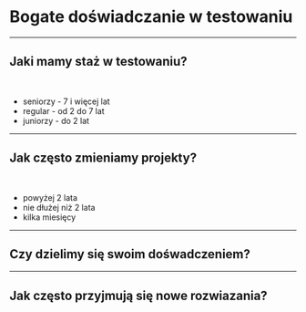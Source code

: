 # Bogate doświadczanie w testowaniu

----

## Jaki mamy staż w testowaniu?

<br>

* seniorzy - 7 i więcej lat
* regular - od 2 do 7 lat
* juniorzy - do 2 lat


----

## Jak często zmieniamy projekty?
<br>

* powyżej 2 lata
* nie dłużej niż 2 lata
* kilka miesięcy 

----

## Czy dzielimy się swoim dośwadczeniem?


----

## Jak często przyjmują się nowe rozwiazania? 
